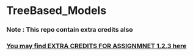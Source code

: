 # TreeBased_Models

### Note : This repo contain extra credits also

### [You may find EXTRA CREDITS FOR ASSIGNMNET 1,2,3 here](https://github.com/srilalithaveerubhotla/Advanced_DeepLearning_ExtraCredits)
